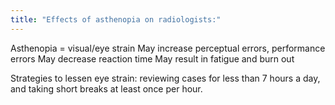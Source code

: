 ```yaml
---
title: "Effects of asthenopia on radiologists:"
---
```

Asthenopia = visual/eye strain
May increase perceptual errors, performance errors
May decrease reaction time
May result in fatigue and burn out

Strategies to lessen eye strain: reviewing cases for less than 7 hours a day, and taking short breaks at least once per hour.

